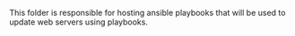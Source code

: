 This folder is responsible for hosting ansible playbooks that will be used to update web servers using playbooks.
